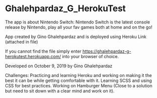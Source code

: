 # Ghalehpardaz_G_HerokuTest

The app is about Nintendo Switch: Nintendo Switch is the latest console release by Nintendo, play all your
fav games both at home and on the go!

App created by Gino Ghalehpardaz and is deployed using Heroku Link (attached in file)

If you cannot find the file simply enter https://ghalehpardaz-g-herokutest.herokuapp.com/ into your browser of choice.

Developed on October 9, 2019 by Gino Ghalehpardaz

Challenges: Practicing and learning Heroku and working on making it the best it can be while getting comfortable with it.
Learning SCSS and using CSS for best practices.
Working on Hamburger Menu (Close to a solution but need to sit down with a clear mind and work on it).
